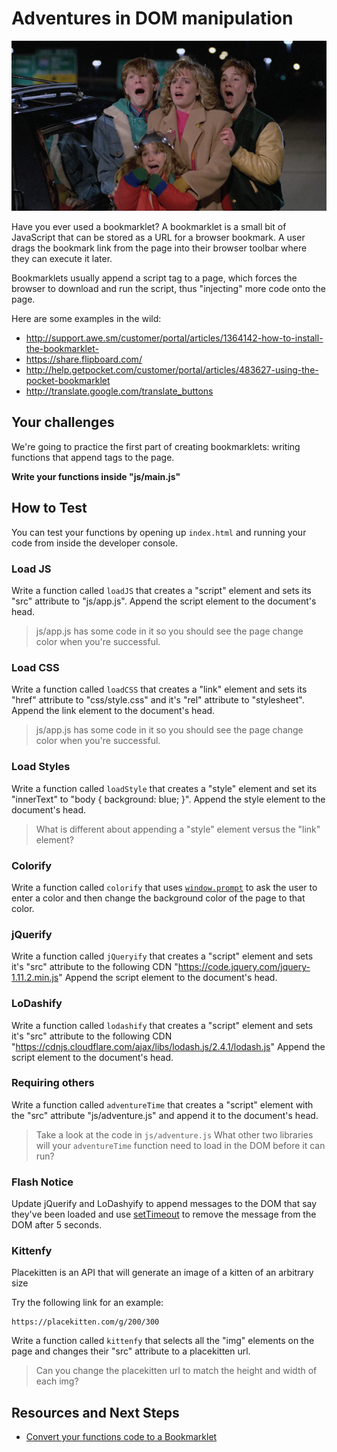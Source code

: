 # Adventures in DOM manipulation

![:image](img/adventures.jpg)

Have you ever used a bookmarklet?  A bookmarklet is a small bit of JavaScript
that can be stored as a URL for a browser bookmark. A user drags the bookmark
link from the page into their browser toolbar where they can execute it later.

Bookmarklets usually append a script tag to a page, which forces the browser to
download and run the script, thus "injecting" more code onto the page.

Here are some examples in the wild:

- http://support.awe.sm/customer/portal/articles/1364142-how-to-install-the-bookmarklet-
- https://share.flipboard.com/
- http://help.getpocket.com/customer/portal/articles/483627-using-the-pocket-bookmarklet
- http://translate.google.com/translate_buttons

## Your challenges

We're going to practice the first part of creating bookmarklets: writing
functions that append tags to the page.

__Write your functions inside "js/main.js"__

## How to Test

You can test your functions by opening up `index.html` and running your code
from inside the developer console.

### Load JS

Write a function called `loadJS` that creates a "script" element and sets its
"src" attribute to "js/app.js". Append the script element to the document's head.

> js/app.js has some code in it so you should see the page change color when you're
> successful.

### Load CSS

Write a function called `loadCSS` that creates a "link" element and sets its
"href" attribute to "css/style.css" and it's "rel" attribute to "stylesheet". Append
the link element to the document's head.

> js/app.js has some code in it so you should see the page change color when you're
> successful.

### Load Styles

Write a function called `loadStyle` that creates a "style" element and set its
"innerText" to "body { background: blue; }". Append the style element to the
document's head.

> What is different about appending a "style" element versus the "link" element?

### Colorify

Write a function called `colorify` that uses [`window.prompt`](https://developer.mozilla.org/en-US/docs/Web/API/Window.prompt) to ask the user to enter a
color and then change the background color of the page to that color.

### jQuerify

Write a function called `jQueryify` that creates a "script" element and sets
it's "src" attribute to the following CDN
"https://code.jquery.com/jquery-1.11.2.min.js" Append the script element to the
document's head.

### LoDashify

Write a function called `lodashify` that creates a "script" element and sets
it's "src" attribute to the following CDN
"https://cdnjs.cloudflare.com/ajax/libs/lodash.js/2.4.1/lodash.js" Append the
script element to the document's head.

### Requiring others

Write a function called `adventureTime` that creates a "script" element with the
"src" attribute "js/adventure.js" and append it to the document's head.

> Take a look at the code in `js/adventure.js` What other two libraries will your
> `adventureTime` function need to load in the DOM before it can run?

### Flash Notice

Update jQuerify and LoDashyify to append messages to the DOM that say they've been loaded and use [setTimeout](timeout) to remove the message from the DOM after 5 seconds.

[timeout]: https://developer.mozilla.org/en-US/docs/Web/API/WindowTimers.setTimeout

### Kittenfy

Placekitten is an API that will generate an image of a kitten of an arbitrary size

Try the following link for an example:

```
https://placekitten.com/g/200/300
```

Write a function called `kittenfy` that selects all the "img" elements on the
page and changes their "src" attribute to a placekitten url.

> Can you change the placekitten url to match the height and width of each img?

## Resources and Next Steps

- [Convert your functions code to a Bookmarklet](http://mrcoles.com/bookmarklet/)
